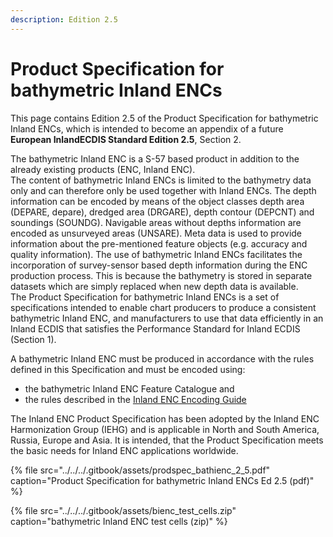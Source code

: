 ```yaml
---
description: Edition 2.5
---
```


# Product Specification for bathymetric Inland ENCs

This page contains Edition 2.5 of the Product Specification for bathymetric Inland ENCs, which is intended to become an appendix of a future **European InlandECDIS Standard Edition 2.5**, Section 2.

The bathymetric Inland ENC is a S-57 based product in addition to the already existing products \(ENC, Inland ENC\).  
The content of bathymetric Inland ENCs is limited to the bathymetry data only and can therefore only be used together with Inland ENCs. The depth information can be encoded by means of the object classes depth area \(DEPARE, depare\), dredged area \(DRGARE\), depth contour \(DEPCNT\) and soundings \(SOUNDG\). Navigable areas without depths information are encoded as unsurveyed areas \(UNSARE\). Meta data is used to provide information about the pre-mentioned feature objects \(e.g. accuracy and quality information\). The use of bathymetric Inland ENCs facilitates the incorporation of survey-sensor based depth information during the ENC production process. This is because the bathymetry is stored in separate datasets which are simply replaced when new depth data is available.  
The Product Specification for bathymetric Inland ENCs is a set of specifications intended to enable chart producers to produce a consistent bathymetric Inland ENC, and manufacturers to use that data efficiently in an Inland ECDIS that satisfies the Performance Standard for Inland ECDIS \(Section 1\).

A bathymetric Inland ENC must be produced in accordance with the rules defined in this Specification and must be encoded using:

* the bathymetric Inland ENC Feature Catalogue and
* the rules described in the [Inland ENC Encoding Guide](../ienc-product-specification-2.5/ienc-encoding-guide-2.3.6.md)

The Inland ENC Product Specification has been adopted by the Inland ENC Harmonization Group \(IEHG\) and is applicable in North and South America, Russia, Europe and Asia. It is intended, that the Product Specification meets the basic needs for Inland ENC applications worldwide.

{% file src="../../../.gitbook/assets/prodspec\_bathienc\_2\_5.pdf" caption="Product Specification for bathymetric Inland ENCs Ed 2.5 \(pdf\)" %}

{% file src="../../../.gitbook/assets/bienc\_test\_cells.zip" caption="bathymetric Inland ENC test cells \(zip\)" %}


